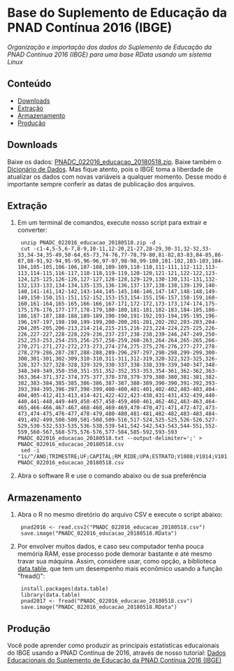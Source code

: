 Base do Suplemento de Educação da PNAD Contínua 2016 (IBGE)
========

_Organização e importação dos dados do Suplemento de Educação da PNAD Contínua 2016 (IBGE) para uma base RData usando um sistema Linux_

## Conteúdo

- [Downloads](#download)
- [Extração](#extração)
- [Armazenamento](#armazenamento)
- [Produção](#produção)

## Downloads

Baixe os dados: <a href="http://servicodados.ibge.gov.br/Download/Download.ashx?u=ftp.ibge.gov.br/Trabalho_e_Rendimento/Pesquisa_Nacional_por_Amostra_de_Domicilios_continua/Trimestral/Microdados/2016/Suplementos/Dados/PNADC_022016_educacao_20180518.zip" target="_blank">PNADC_022016_educacao_20180518.zip</a>. Baixe também o <a href="http://servicodados.ibge.gov.br/Download/Download.ashx?u=ftp.ibge.gov.br/Trabalho_e_Rendimento/Pesquisa_Nacional_por_Amostra_de_Domicilios_continua/Trimestral/Microdados/2016/Suplementos/Documentacao/dicionario_das_variaveis_PNAD_Continua_microdados_educacao_20180518.xls">Dicionário de Dados</a>. Mas fique atento, pois o IBGE toma a liberdade de atualizar os dados com novas variáveis a qualquer momento. Desse modo é importante sempre conferir as datas de publicação dos arquivos.

## Extração

1. Em um terminal de comandos, execute nosso script para extrair e converter:

        unzip PNADC_022016_educacao_20180518.zip -d . 
        cut -c1-4,5-5,6-7,8-9,10-11,12-20,21-27,28-29,30-31,32-32,33-33,34-34,35-49,50-64,65-73,74-76,77-78,79-80,81-82,83-83,84-85,86-87,88-91,92-94,95-95,96-96,97-97,98-98,99-100,101-102,103-103,104-104,105-105,106-106,107-108,109-109,110-110,111-111,112-112,113-113,114-115,116-117,118-118,119-119,120-120,121-121,122-122,123-124,125-125,126-126,127-127,128-128,129-129,130-130,131-131,132-132,133-133,134-134,135-135,136-136,137-137,138-138,139-139,140-140,141-141,142-142,143-144,145-145,146-146,147-147,148-148,149-149,150-150,151-151,152-152,153-153,154-155,156-157,158-159,160-160,161-164,165-165,166-166,167-171,172-172,173-173,174-174,175-175,176-176,177-177,178-179,180-180,181-181,182-183,184-185,186-186,187-187,188-188,189-189,190-190,191-192,193-194,195-195,196-196,197-197,198-198,199-199,200-200,201-201,202-202,203-203,204-204,205-205,206-213,214-214,215-215,216-223,224-224,225-225,226-226,227-227,228-228,229-236,237-237,238-238,239-246,247-249,250-252,253-253,254-255,256-257,258-259,260-263,264-264,265-265,266-270,271-271,272-272,273-273,274-274,275-275,276-276,277-277,278-278,279-286,287-287,288-288,289-296,297-297,298-298,299-299,300-300,301-301,302-309,310-310,311-311,312-319,320-322,323-325,326-326,327-327,328-328,329-329,330-337,338-338,339-339,340-347,348-348,349-349,350-350,351-351,352-352,353-353,354-361,362-362,363-363,364-371,372-374,375-377,378-378,379-379,380-380,381-381,382-382,383-384,385-385,386-386,387-387,388-389,390-390,391-392,393-393,394-395,396-397,398-399,400-400,401-401,402-402,403-403,404-404,405-412,413-413,414-421,422-422,423-430,431-431,432-439,440-440,441-448,449-449,450-457,458-459,460-461,462-462,463-463,464-465,466-466,467-467,468-468,469-469,470-470,471-471,472-472,473-473,474-475,476-477,478-479,480-480,481-481,482-482,483-483,484-491,492-499,500-500,501-508,509-516,517-524,525-525,526-526,527-529,530-532,533-535,536-538,539-541,542-542,543-543,544-551,552-559,560-567,568-575,576-576,577-584,585-592,593-593 PNADC_022016_educacao_20180518.txt --output-delimiter=';' > PNADC_022016_educacao_20180518.csv
        sed -i "1s/^/ANO;TRIMESTRE;UF;CAPITAL;RM_RIDE;UPA;ESTRATO;V1008;V1014;V1016;V1022;V1023;V1027;V1028;V1029;POSEST;V2001;V2003;V2005;V2007;V2008;V20081;V20082;V2009;V2010;V3001;V3002;V3002A;V3003;V3003A;V3004;V3004A;V3005;V3005A;V3006;V3006A;V3006B;V3006C;V3007;V3008;V3009;V3009A;V3010;V3011;V3010A;V3011A;V3012;V3013;V3013A;V3013B;V3014;V3017;V3018;V3019;V3020;V3021;V3022;V3023;V3024;V3025;V3026;V3028;V3029;V3030;V3032;V3033;V3034;V4001;V4002;V4003;V4004;V4005;V4006;V4006A;V4007;V4008;V40081;V40082;V40083;V4009;V4010;V4012;V40121;V4013;V40132;V40132A;V4014;V4015;V40151;V401511;V401512;V4016;V40161;V40162;V40163;V4017;V40171;V401711;V4018;V40181;V40182;V40183;V4019;V4024;V4025;V4026;V4027;V4028;V4029;V4032;V4033;V40331;V403311;V403312;V40332;V403321;V403322;V40333;V403331;V4034;V40341;V403411;V403412;V40342;V403421;V403422;V4039;V4039C;V4040;V40401;V40402;V40403;V4041;V4043;V40431;V4044;V4045;V4046;V4047;V4048;V4049;V4050;V40501;V405011;V405012;V40502;V405021;V405022;V40503;V405031;V4051;V40511;V405111;V405112;V40512;V405121;V405122;V4056;V4056C;V4057;V4058;V40581;V405811;V405812;V40582;V405821;V405822;V40583;V405831;V40584;V4059;V40591;V405911;V405912;V40592;V405921;V405922;V4062;V4062C;V4063;V4063A;V4064;V4064A;V4071;V4072;V4072A;V4073;V4074;V4074A;V4075A;V4075A1;V4076;V40761;V40762;V40763;V4077;V4078;V4078A;V4082;VI5001A;VI5001A2;VI5002A;VI5002A2;VI5003A;VI5003A2;VI5004A;VI5004A2;VI5006A;VI5006A2;VI5007A;VI5007A2;VD2002;VD2003;VD2004;VD3004;VD3005;VD3006;VD4001;VD4002;VD4003;VD4004;VD4005;VD4007;VD4008;VD4009;VD4010;VD4011;VD4012;VD4013;VD4014;VD4015;VD4016;VD4017;VD4018;VD4019;VD4020;VDI4022;VD4023;VD4030;VD4031;VD4032;VD4033;VD4034;VD4035;VD4036;VD4037;VDI4047;VDI4048;VDI5001;VDI5002;VDI5003;VDI5004;VDI5005;VDI5006\n/" PNADC_022016_educacao_20180518.csv

2. Abra o software R e use o comando abaixo ou de sua preferência

## Armazenamento

1. Abra o R no mesmo diretório do arquivo CSV e execute o script abaixo:

        pnad2016 <- read.csv2("PNADC_022016_educacao_20180518.csv")
        save.image("PNADC_022016_educacao_20180518.RData")

2. Por envolver muitos dados, e caso seu computador tenha pouca memória RAM, esse processo pode demorar bastante e até mesmo travar sua máquina. Assim, considere usar, como opção, a biblioteca <a href="https://www.rdocumentation.org/packages/data.table/" target="_blank">data.table</a>, que tem um desempenho mais econômico usando a função "fread()":

        install.packages(data.table)
        library(data.table)
        pnad2017 <- fread("PNADC_022016_educacao_20180518.csv")
        save.image("PNADC_022016_educacao_20180518.RData")

## Produção

Você pode aprender como produzir as principais estatísticas educaionais do IBGE usando a PNAD Contínua de 2016, através de nosso tutorial: <a href="https://github.com/professorvirtual/educadata/tree/master/dados/pnad/2016">Dados Educacionais do Suplemento de Educação da PNAD Contínua 2016 (IBGE)</a>
